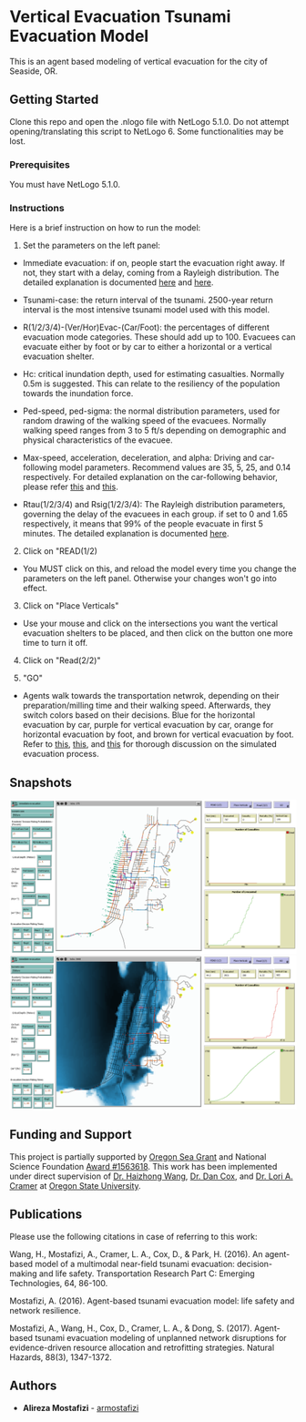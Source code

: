 # Vertical Evacuation Tsunami Evacuation Model

This is an agent based modeling of vertical evacuation for the city of Seaside, OR.

## Getting Started

Clone this repo and open the .nlogo file with NetLogo 5.1.0. Do not attempt opening/translating this script to NetLogo 6. Some functionalities may be lost.

### Prerequisites

You must have NetLogo 5.1.0.

### Instructions

Here is a brief instruction on how to run the model:

1. Set the parameters on the left panel:

* Immediate evacuation: if on, people start the evacuation right away. If not, they start with a delay, coming from a Rayleigh distribution. The detailed explanation is documented [here](https://ir.library.oregonstate.edu/concern/graduate_thesis_or_dissertations/bv73c493x) and [here](https://www.sciencedirect.com/science/article/pii/S0968090X15004106).

* Tsunami-case: the return interval of the tsunami. 2500-year return interval is the most intensive tsunami model used with this model.

* R(1/2/3/4)-(Ver/Hor)Evac-(Car/Foot): the percentages of different evacuation mode categories. These should add up to 100. Evacuees can evacuate either by foot or by car to either a horizontal or a vertical evacuation shelter.

* Hc: critical inundation depth, used for estimating casualties. Normally 0.5m is suggested. This can relate to the resiliency of the population towards the inundation force. 

* Ped-speed, ped-sigma: the normal distribution parameters, used for random drawing of the walking speed of the evacuees. Normally walking speed ranges from 3 to 5 ft/s depending on demographic and physical characteristics of the evacuee.

* Max-speed, acceleration, deceleration, and alpha: Driving and car-following model parameters. Recommend values are 35, 5, 25, and 0.14 respectively. For detailed explanation on the car-following behavior, please refer [this](https://ir.library.oregonstate.edu/concern/graduate_thesis_or_dissertations/bv73c493x) and [this](https://link.springer.com/article/10.1007/s11069-017-2927-y).

* Rtau(1/2/3/4) and Rsig(1/2/3/4): The Rayleigh distribution parameters, governing the delay of the evacuees in each group. if set to 0 and 1.65 respectively, it means that 99% of the people evacuate in first 5 minutes. The detailed explanation is documented [here](https://ir.library.oregonstate.edu/concern/graduate_thesis_or_dissertations/bv73c493x).

2. Click on "READ(1/2)
* You MUST click on this, and reload the model every time you change the parameters on the left panel. Otherwise your changes won't go into effect.

3. Click on "Place Verticals"
* Use your mouse and click on the intersections you want the vertical evacuation shelters to be placed, and then click on the button one more time to turn it off.

4. Click on "Read(2/2)"

5. "GO"

* Agents walk towards the transportation netwrok, depending on their preparation/milling time and their walking speed. Afterwards, they switch colors based on their decisions. Blue for the horizontal evacuation by car, purple for vertical evacuation by car, orange for horizontal evacuation by foot, and brown for vertical evacuation by foot. Refer to [this](https://ir.library.oregonstate.edu/concern/graduate_thesis_or_dissertations/bv73c493x), [this](https://link.springer.com/article/10.1007/s11069-017-2927-y), and [this](https://www.sciencedirect.com/science/article/pii/S0968090X15004106) for thorough discussion on the simulated evacuation process. 

## Snapshots

![Alt text](snapshot_1.png?raw=true "Snapshot 1 - time = 6min")
![Alt text](snapshot_2.png?raw=true "Snapshot 2 - time = 44min")

## Funding and Support

This project is partially supported by [Oregon Sea Grant](http://seagrant.oregonstate.edu/) and National Science Foundation [Award \#1563618](https://www.nsf.gov/awardsearch/showAward?AWD_ID=1563618). This work has been implemented under direct supervision of [Dr. Haizhong Wang](http://cce.oregonstate.edu/wang), [Dr. Dan Cox](http://cce.oregonstate.edu/cox), and [Dr. Lori A. Cramer](https://liberalarts.oregonstate.edu/spp/sociology/lori-cramer) at [Oregon State University](http://oregonstate.edu).

## Publications

Please use the following citations in case of referring to this work:

Wang, H., Mostafizi, A., Cramer, L. A., Cox, D., & Park, H. (2016). An agent-based model of a multimodal near-field tsunami evacuation: decision-making and life safety. Transportation Research Part C: Emerging Technologies, 64, 86-100.

Mostafizi, A. (2016). Agent-based tsunami evacuation model: life safety and network resilience.

Mostafizi, A., Wang, H., Cox, D., Cramer, L. A., & Dong, S. (2017). Agent-based tsunami evacuation modeling of unplanned network disruptions for evidence-driven resource allocation and retrofitting strategies. Natural Hazards, 88(3), 1347-1372.


## Authors

* **Alireza Mostafizi** - [armostafizi](https://github.com/armostafizi)
